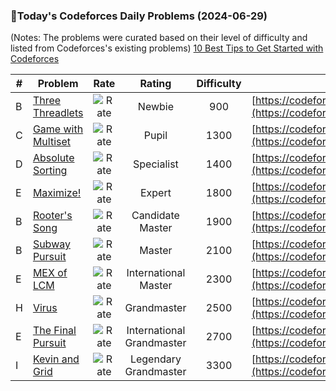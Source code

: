 ### 🌟Today's Codeforces Daily Problems (2024-06-29)
(Notes: The problems were curated based on their level of difficulty and listed from Codeforces's existing problems)
[10 Best Tips to Get Started with Codeforces](https://github.com/ika9810/Codeforces-Daily-Problems/blob/main/10%20Best%20Tips%20to%20Get%20Started%20with%20Codeforces.md)

| # | Problem | Rate| Rating | Difficulty | Contest |
|---| ----- | :--------: | :----------: | :----------: | ---------- |
|B|[Three Threadlets](https://codeforces.com/contest/1881/problem/B)|![Rate](https://img.shields.io/badge/Newbie-900-lightgrey)|Newbie|900|[https://codeforces.com/contest/1881](https://codeforces.com/contest/1881)|
|C|[Game with Multiset](https://codeforces.com/contest/1913/problem/C)|![Rate](https://img.shields.io/badge/Pupil-1300-brightgreen)|Pupil|1300|[https://codeforces.com/contest/1913](https://codeforces.com/contest/1913)|
|D|[Absolute Sorting](https://codeforces.com/contest/1772/problem/D)|![Rate](https://img.shields.io/badge/Specialist-1400-9cf)|Specialist|1400|[https://codeforces.com/contest/1772](https://codeforces.com/contest/1772)|
|E|[Maximize!](https://codeforces.com/contest/939/problem/E)|![Rate](https://img.shields.io/badge/Expert-1800-blue)|Expert|1800|[https://codeforces.com/contest/939](https://codeforces.com/contest/939)|
|B|[Rooter's Song](https://codeforces.com/contest/848/problem/B)|![Rate](https://img.shields.io/badge/Candidate%20Master-1900-blueviolet)|Candidate Master|1900|[https://codeforces.com/contest/848](https://codeforces.com/contest/848)|
|B|[Subway Pursuit](https://codeforces.com/contest/1039/problem/B)|![Rate](https://img.shields.io/badge/Master-2100-orange)|Master|2100|[https://codeforces.com/contest/1039](https://codeforces.com/contest/1039)|
|E|[MEX of LCM](https://codeforces.com/contest/1834/problem/E)|![Rate](https://img.shields.io/badge/International%20Master-2300-orange)|International Master|2300|[https://codeforces.com/contest/1834](https://codeforces.com/contest/1834)|
|H|[Virus](https://codeforces.com/contest/1423/problem/H)|![Rate](https://img.shields.io/badge/Grandmaster-2500-red)|Grandmaster|2500|[https://codeforces.com/contest/1423](https://codeforces.com/contest/1423)|
|E|[The Final Pursuit](https://codeforces.com/contest/1543/problem/E)|![Rate](https://img.shields.io/badge/International%20Grandmaster-2700-red)|International Grandmaster|2700|[https://codeforces.com/contest/1543](https://codeforces.com/contest/1543)|
|I|[Kevin and Grid](https://codeforces.com/contest/1392/problem/I)|![Rate](https://img.shields.io/badge/Legendary%20Grandmaster-3300-red)|Legendary Grandmaster|3300|[https://codeforces.com/contest/1392](https://codeforces.com/contest/1392)|
